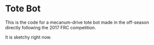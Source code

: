 # Tote Bot

This is the code for a mecanum-drive tote bot made in the off-season directly following the 2017 FRC competition.

It is sketchy right now.
